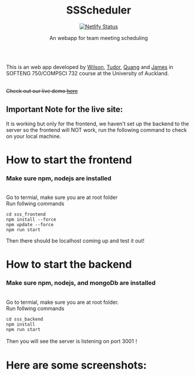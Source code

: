 <div align="center">
    <h1>SSScheduler</h1>
</div>
<div align="center">

[![Netlify Status][netlify-badge]][netlify-url]

An webapp for team meeting scheduling

</div>


[netlify-url]: https://ssscheduler.netlify.app/
[netlify-badge]: https://img.shields.io/netlify/93001eba-3346-4c09-92cd-6ac7e8b579a4?style=for-the-badge
[comment]: <> ([netlify-badge]: https://api.netlify.com/api/v1/badges/93001eba-3346-4c09-92cd-6ac7e8b579a4/deploy-status)


<br><br>


This is an web app developed by [Wilson](https://github.com/WilsonBaker), [Tudor](https://github.com/PisuCat), [Quang](https://github.com/femmon) and [James](https://github.com/jameszu) in SOFTENG 750/COMPSCI 732 course at the University of Auckland. <br><br>

~~Check out our live demo [here](https://ssscheduler.netlify.app/)~~<br>
## Important Note for the live site:
It is working but only for the frontend, we haven't set up the backend to the server so the frontend will NOT work, run the following command to check on your local machine. 

# How to start the frontend

### Make sure npm, nodejs are installed

<br>
Go to termial, make sure you are at root folder<br>
Run follwing commands <br>

```
cd sss_frontend
npm install --force
npm update --force
npm run start
```

Then there should be localhost coming up and test it out!

# How to start the backend

### Make sure npm, nodejs, and mongoDb are installed

<br>
Go to termial, make sure you are at root folder. <br>
Run follwing commands <br>

```
cd sss_backend
npm install
npm run start
```
Then you will see the server is listening on port 3001！

# Here are some screenshots:

